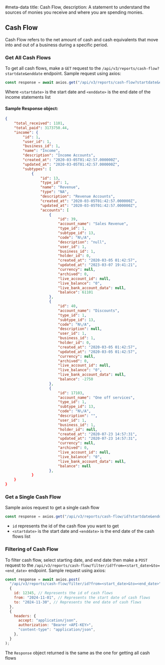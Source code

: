 #meta-data title: Cash Flow, description: A statement to understand the sources of monies you receive and where you are spending monies.

## Cash Flow

Cash Flow refers to the net amount of cash and cash equivalents that move into and out of a business during a specific period.

### Get All Cash Flows

To get all cash flows, make a `GET` request to the `/api/v3/reports/cash-flow?startdate&enddate` endpoint. Sample request using axios:

```js
const response = await axios.get("/api/v3/reports/cash-flow?startdate&enddate");
```

Where `<startdate>` is the start date and `<enddate>` is the end date of the income statements list

#### Sample Response object:



```json
{
    "total_received": 1101,
    "total_paid": 3173750.44,
    "income": {
        "id": 1,
        "user_id": 1,
        "business_id": 1,
        "name": "Income",
        "description": "Income Accounts",
        "created_at": "2020-03-05T01:42:57.000000Z",
        "updated_at": "2020-03-05T01:42:57.000000Z",
        "subtypes": [
            {
                "id": 13,
                "type_id": 1,
                "name": "Revenue",
                "type": "NA",
                "description": "Revenue Accounts",
                "created_at": "2020-03-05T01:42:57.000000Z",
                "updated_at": "2020-03-05T01:42:57.000000Z",
                "accounts": [
                    {
                        "id": 39,
                        "account_name": "Sales Revenue",
                        "type_id": 1,
                        "subtype_id": 13,
                        "code": "N\/A",
                        "description": "null",
                        "user_id": 1,
                        "business_id": 1,
                        "holder_id": 0,
                        "created_at": "2020-03-05 01:42:57",
                        "updated_at": "2023-03-07 19:41:21",
                        "currency": null,
                        "archived": 0,
                        "live_account_id": null,
                        "live_balance": "0",
                        "live_bank_account_data": null,
                        "balance": 61101
                    },
                    {
                        "id": 40,
                        "account_name": "Discounts",
                        "type_id": 1,
                        "subtype_id": 13,
                        "code": "N\/A",
                        "description": null,
                        "user_id": 1,
                        "business_id": 1,
                        "holder_id": 0,
                        "created_at": "2020-03-05 01:42:57",
                        "updated_at": "2020-03-05 01:42:57",
                        "currency": null,
                        "archived": 0,
                        "live_account_id": null,
                        "live_balance": "0",
                        "live_bank_account_data": null,
                        "balance": -2750
                    },
                    {
                        "id": 17103,
                        "account_name": "One off services",
                        "type_id": 1,
                        "subtype_id": 13,
                        "code": "N\/A",
                        "description": "",
                        "user_id": 1,
                        "business_id": 1,
                        "holder_id": null,
                        "created_at": "2020-07-23 14:57:31",
                        "updated_at": "2020-07-23 14:57:31",
                        "currency": null,
                        "archived": 0,
                        "live_account_id": null,
                        "live_balance": "0",
                        "live_bank_account_data": null,
                        "balance": null
                    },
            }
    }
}
```

### Get a Single Cash Flow

Sample axios request to get a single cash flow

```js
const response = axios.get("/api/v3/reports/cash-flow/id?startdate&enddate/");
```

- `id` represents the id of the cash flow you want to get
- `<startdate>` is the start date and `<enddate>` is the end date of the cash flows list

### Filtering of Cash Flow

To filter cash flow, select starting date, and end date then make a `POST` request to the `/api/v3/reports/cash-flow/filter/id?from=<start_date>&to=<end_date>` endpoint. Sample request using axios:

```js
const response = await axios.post(
  "/api/v3/reports/cash-flow/filter/id?from=<start_date>&to=<end_date>",
  {
    id: 12345, // Represents the id of cash flows
    from: "2024-11-01", // Represents the start date of cash flows
    to: "2024-11-30", // Represents the end date of cash flows
  },
  {
    headers: {
      accept: "application/json",
      authorization: "Bearer <API-KEY>",
      "content-type": "application/json",
    },
  }
);
```

The `Response` object returned is the same as the one for getting all cash flows
